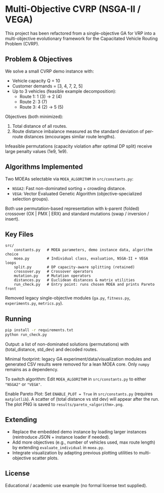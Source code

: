 
# Multi-Objective CVRP (NSGA-II / VEGA)

This project has been refactored from a single-objective GA for VRP into a multi-objective evolutionary framework for the Capacitated Vehicle Routing Problem (CVRP).

## Problem & Objectives
We solve a small CVRP demo instance with:
- Vehicle capacity Q = 10
- Customer demands = [3, 4, 7, 2, 5]
- Up to 3 vehicles (feasible example decomposition):
	- Route 1: 1 (3) → 2 (4)
	- Route 2: 3 (7)
	- Route 3: 4 (2) → 5 (5)

Objectives (both minimized):
1. Total distance of all routes.
2. Route distance imbalance measured as the standard deviation of per-route distances (encourages similar route lengths).

Infeasible permutations (capacity violation after optimal DP split) receive large penalty values (1e9, 1e9).

## Algorithms Implemented
Two MOEAs selectable via `MOEA_ALGORITHM` in `src/constants.py`:
- `NSGA2`: Fast non-dominated sorting + crowding distance.
- `VEGA`: Vector Evaluated Genetic Algorithm (objective-specialized selection groups).

Both use permutation-based representation with k-parent (folded) crossover (OX | PMX | ERX) and standard mutations (swap / inversion / insert).

## Key Files
```text
src/
	constants.py   # MOEA parameters, demo instance data, algorithm choice
	moea.py        # Individual class, evaluation, NSGA-II + VEGA loops
	split.py       # DP capacity-aware splitting (retained)
	crossover.py   # Crossover operators
	mutation.py    # Mutation operators
	distances.py   # Euclidean distances & matrix utilities
	run_check.py   # Entry point: runs chosen MOEA and prints Pareto front
```

Removed legacy single-objective modules (`ga.py`, `fitness.py`, `experiments.py`, `metrics.py`).

## Running
```bash
pip install -r requirements.txt
python run_check.py
```
Output: a list of non-dominated solutions (permutations) with (total_distance, std_dev) and decoded routes.

Minimal footprint: legacy GA experiment/data/visualization modules and generated CSV results were removed for a lean MOEA core. Only `numpy` remains as a dependency.

To switch algorithm:
Edit `MOEA_ALGORITHM` in `src/constants.py` to either `"NSGA2"` or `"VEGA"`.

Enable Pareto Plot:
Set `ENABLE_PLOT = True` in `src/constants.py` (requires `matplotlib`). A scatter of (total distance vs std dev) will appear after the run.
The plot PNG is saved to `results/pareto_<algorithm>.png`.

## Extending
- Replace the embedded demo instance by loading larger instances (reintroduce JSON + instance loader if needed).
- Add more objectives (e.g., number of vehicles used, max route length) by extending `evaluate_individual` in `moea.py`.
- Integrate visualization by adapting previous plotting utilities to multi-objective scatter plots.

## License
Educational / academic use example (no formal license text supplied).
